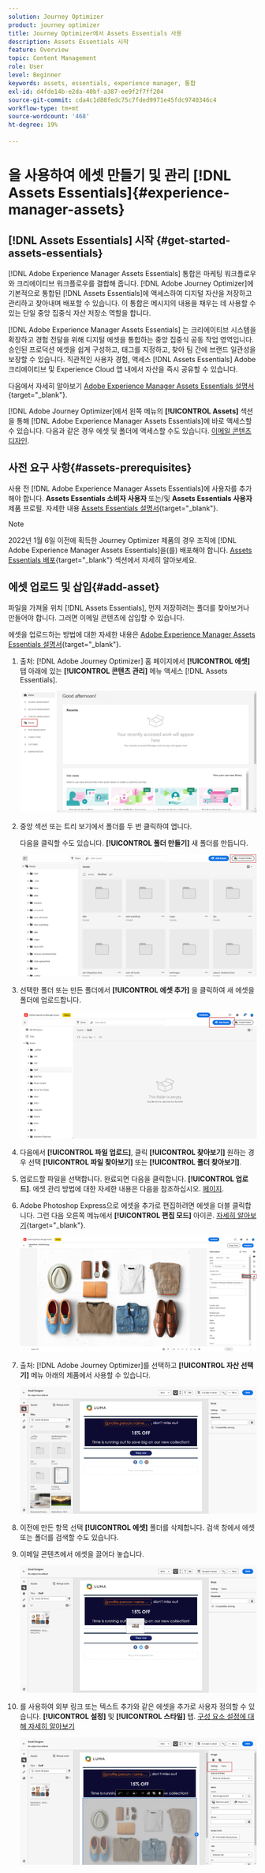 ```yaml
---
solution: Journey Optimizer
product: journey optimizer
title: Journey Optimizer에서 Assets Essentials 사용
description: Assets Essentials 시작
feature: Overview
topic: Content Management
role: User
level: Beginner
keywords: assets, essentials, experience manager, 통합
exl-id: d4fde14b-e2da-40bf-a387-ee9f2f7ff204
source-git-commit: cda4c1d88fedc75c7fded9971e45fdc9740346c4
workflow-type: tm+mt
source-wordcount: '468'
ht-degree: 19%

---
```


# 을 사용하여 에셋 만들기 및 관리 [!DNL Assets Essentials]{#experience-manager-assets}

## [!DNL Assets Essentials] 시작 {#get-started-assets-essentials}

[!DNL Adobe Experience Manager Assets Essentials] 통합은 마케팅 워크플로우와 크리에이티브 워크플로우를 결합해 줍니다. [!DNL Adobe Journey Optimizer]에 기본적으로 통합된 [!DNL Assets Essentials]에 액세스하여 디지털 자산을 저장하고 관리하고 찾아내며 배포할 수 있습니다. 이 통합은 메시지의 내용을 채우는 데 사용할 수 있는 단일 중앙 집중식 자산 저장소 역할을 합니다.

[!DNL Adobe Experience Manager Assets Essentials] 는 크리에이티브 시스템을 확장하고 경험 전달을 위해 디지털 에셋을 통합하는 중앙 집중식 공동 작업 영역입니다. 승인된 프로덕션 에셋을 쉽게 구성하고, 태그를 지정하고, 찾아 팀 간에 브랜드 일관성을 보장할 수 있습니다. 직관적인 사용자 경험, 액세스 [!DNL Assets Essentials] Adobe 크리에이티브 및 Experience Cloud 앱 내에서 자산을 즉시 공유할 수 있습니다.

다음에서 자세히 알아보기 [Adobe Experience Manager Assets Essentials 설명서](https://experienceleague.adobe.com/docs/experience-manager-assets-essentials/help/introduction.html){target="_blank"}.

[!DNL Adobe Journey Optimizer]에서 왼쪽 메뉴의 **[!UICONTROL Assets]** 섹션을 통해 [!DNL Adobe Experience Manager Assets Essentials]에 바로 액세스할 수 있습니다. 다음과 같은 경우 에셋 및 폴더에 액세스할 수도 있습니다. [이메일 콘텐츠 디자인](get-started-email-design.md).

## 사전 요구 사항{#assets-prerequisites}

사용 전 [!DNL Adobe Experience Manager Assets Essentials]에 사용자를 추가해야 합니다. **Assets Essentials 소비자 사용자** 또는/및 **Assets Essentials 사용자** 제품 프로필. 자세한 내용 [Assets Essentials 설명서](https://experienceleague.adobe.com/docs/experience-manager-assets-essentials/help/deploy-administer.html?lang=ko){target="_blank"}.

>[!NOTE]
>2022년 1월 6일 이전에 획득한 Journey Optimizer 제품의 경우 조직에 [!DNL Adobe Experience Manager Assets Essentials]을(를) 배포해야 합니다. [Assets Essentials 배포](https://experienceleague.adobe.com/docs/experience-manager-assets-essentials/help/deploy-administer.html?lang=ko){target="_blank"} 섹션에서 자세히 알아보세요.

## 에셋 업로드 및 삽입{#add-asset}

파일을 가져올 위치 [!DNL Assets Essentials], 먼저 저장하려는 폴더를 찾아보거나 만들어야 합니다. 그러면 이메일 콘텐츠에 삽입할 수 있습니다.

에셋을 업로드하는 방법에 대한 자세한 내용은 [Adobe Experience Manager Assets Essentials 설명서](https://experienceleague.adobe.com/docs/experience-manager-assets-essentials/help/add-delete.html){target="_blank"}.

1. 출처: [!DNL Adobe Journey Optimizer] 홈 페이지에서 **[!UICONTROL 에셋]** 탭 아래에 있는 **[!UICONTROL 콘텐츠 관리]** 메뉴 액세스 [!DNL Assets Essentials].

   ![](assets/media_library_1.png)

1. 중앙 섹션 또는 트리 보기에서 폴더를 두 번 클릭하여 엽니다.

   다음을 클릭할 수도 있습니다. **[!UICONTROL 폴더 만들기]** 새 폴더를 만듭니다.

   ![](assets/media_library_8.png)

1. 선택한 폴더 또는 만든 폴더에서 **[!UICONTROL 에셋 추가]** 을 클릭하여 새 에셋을 폴더에 업로드합니다.

   ![](assets/media_library_2.png)

1. 다음에서 **[!UICONTROL 파일 업로드]**, 클릭 **[!UICONTROL 찾아보기]** 원하는 경우 선택 **[!UICONTROL 파일 찾아보기]** 또는 **[!UICONTROL 폴더 찾아보기]**.

1. 업로드할 파일을 선택합니다. 완료되면 다음을 클릭합니다. **[!UICONTROL 업로드]**. 에셋 관리 방법에 대한 자세한 내용은 다음을 참조하십시오. [페이지](https://experienceleague.adobe.com/docs/experience-manager-assets-essentials/help/manage-organize.html).

1. Adobe Photoshop Express으로 에셋을 추가로 편집하려면 에셋을 더블 클릭합니다. 그런 다음 오른쪽 메뉴에서 **[!UICONTROL 편집 모드]** 아이콘. [자세히 알아보기](https://experienceleague.adobe.com/docs/experience-manager-assets-essentials/help/edit-images.html){target="_blank"}.

   ![](assets/media_library_12.png)

1. 출처: [!DNL Adobe Journey Optimizer]를 선택하고 **[!UICONTROL 자산 선택기]** 메뉴 아래의 제품에서 사용할 수 있습니다.

   ![](assets/media_library_5.png)

1. 이전에 만든 항목 선택 **[!UICONTROL 에셋]** 폴더를 삭제합니다. 검색 창에서 에셋 또는 폴더를 검색할 수도 있습니다.

1. 이메일 콘텐츠에서 에셋을 끌어다 놓습니다.

   ![](assets/media_library_6.png)

1. 를 사용하여 외부 링크 또는 텍스트 추가와 같은 에셋을 추가로 사용자 정의할 수 있습니다. **[!UICONTROL 설정]** 및 **[!UICONTROL 스타일]** 탭. [구성 요소 설정에 대해 자세히 알아보기](content-components.md)

   ![](assets/media_library_13.png)

   <!--
    After adding your asset to your email, use the **[!UICONTROL Find similar Stock photos]** option to locate Stock photos that match the content, color, and composition of your image. [Learn more about Adobe Stock](stock.md).

    Note that this option is available for licensed/unlicensed Stock images and images from your Assets folder. 

    ![](assets/media_library_14.png)
    -->